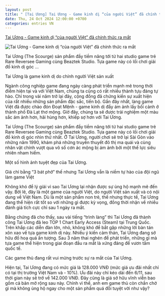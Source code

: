 ```yaml
---
layout: post
title: " [Tai Ương] Tai Ương - Game kinh dị “của người Việt” đã chính thức ra mắt"
date: Thu, 24 Oct 2024 12:00:00 +0700
categories: entries VN
---
```

[Tai Ương - Game kinh dị “của người Việt” đã chính thức ra mắt](https://gamek.vn/tai-uong-game-kinh-di-cua-nguoi-viet-da-chinh-thuc-ra-mat-voi-gia-chi-bang-3-bat-pho-178241024154952506.chn)

![Tai Ương - Game kinh dị “của người Việt” đã chính thức ra mắt](https://gamek.mediacdn.vn/zoom/600_315/133514250583805952/2024/10/24/avatar1729759677399-17297596778621517085030-0-54-360-630-crop-17297597234161818467939.jpg)

Tai Ương (The Scourge) sản phẩm đầy tiềm năng tới từ hai studio game trẻ Rare Reversee Gaming cùng Beaztek Studio. Tựa game này có lối chơi giải đố kinh dị góc ...

Tai Ương là game kinh dị do chính người Việt sản xuất

Ngành công nghiệp game đang ngày càng phát triển mạnh mẽ trong thời điểm hiện tại và với Việt Nam, chúng ta cũng có rất nhiều thành tựu đáng tự hào. Chỉ trong vài năm trở lại đây, cộng đồng đã chứng kiến sự xuất hiện của rất nhiều những sản phẩm đặc sắc, tiến bộ. Gần đây nhất, làng game Việt đã được chào đón Đoạt Mệnh - game kinh dị đầy ám ảnh lấy bối cảnh ở thành phố Đà Lạt thơ mộng. Giờ đây, chúng ta sẽ được trải nghiệm một màu sắc ám ảnh hơn, hãi hùng hơn, khiếp sợ hơn với Tai Ương.

Tai Ương (The Scourge) sản phẩm đầy tiềm năng tới từ hai studio game trẻ Rare Reversee Gaming cùng Beaztek Studio. Tựa game này có lối chơi giải đố kinh dị góc nhìn thứ nhất. Ở Tai Ương, người chơi sẽ trở lại Sài Gòn vào những năm 1990, khám phá những truyền thuyết đô thị ma quái và cùng nhân vật chính vượt qua vô số cơn ác mộng bị ám ảnh bởi một thế lực siêu nhiên nham hiểm.

Một số hình ảnh tuyệt đẹp của Tai Ương.

Giá chỉ bằng “3 bát phở” thế nhưng Tai Ương vẫn là niềm tự hào của đội ngũ làm game Việt

Không khó để lý giải vì sao Tai Ương lại nhận được sự ủng hộ mạnh mẽ đến vậy. Bởi lẽ, đây là một game của người Việt, do người Việt sản xuất và có nội dung về Việt Nam. Dù là một sản phẩm non trẻ, thế nhưng thực tế, Tai Ương đang thể hiện rất tốt so với những gì được kỳ vọng, đồng thời nhận về nhiều đánh giá tích cực chỉ sau 1 ngày ra mắt.

Bằng chứng đã cho thấy, sau vài tiếng “trình làng” thì Tai Ương đã thành công Tai Ương đã leo TOP 1 Chart Early Access (Steam) tại Trung Quốc. Trên khắp các diễn đàn lớn, nhỏ, không khó để bắt gặp những lời bàn tán xôn xao về tựa game kinh dị này. Nhiều ý kiến cảm thán, Tai Ương đang sở hữu đồ hoạ quá ấn tượng. Sau 3 năm thai nghén để phát triển, những gì mà tựa game thể hiện trong giai đoạn đầu ra mắt là xứng đáng để vươn tầm quốc tế.

Các game thủ đang rất vui mừng trước sự ra mắt của Tai Ương.

Hiện tại, Tai Ương đang có mức giá là 128.000 VNĐ (mức giá ưu đãi nhất chỉ có tại thị trường Việt Nam và - 10%). Ưu đãi này chỉ kéo dài đến 6/11, sau thời gian này sẽ trở về 142.000 VNĐ. Đây cũng là giá sở hữu vĩnh viễn bao gồm cả bản mở rộng sau này. Chính vì thế, anh em game thủ còn chần chờ gì mà không ủng hộ ngay cho một sản phẩm quá đỗi tuyệt vời như vậy?

